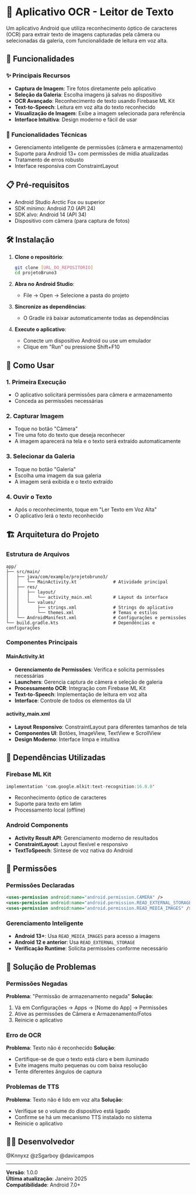 # 📱 Aplicativo OCR - Leitor de Texto

Um aplicativo Android que utiliza reconhecimento óptico de caracteres (OCR) para extrair texto de imagens capturadas pela câmera ou selecionadas da galeria, com funcionalidade de leitura em voz alta.

## 🚀 Funcionalidades

### ✨ Principais Recursos
- **Captura de Imagem**: Tire fotos diretamente pelo aplicativo
- **Seleção da Galeria**: Escolha imagens já salvas no dispositivo
- **OCR Avançado**: Reconhecimento de texto usando Firebase ML Kit
- **Text-to-Speech**: Leitura em voz alta do texto reconhecido
- **Visualização de Imagem**: Exibe a imagem selecionada para referência
- **Interface Intuitiva**: Design moderno e fácil de usar

### 🔧 Funcionalidades Técnicas
- Gerenciamento inteligente de permissões (câmera e armazenamento)
- Suporte para Android 13+ com permissões de mídia atualizadas
- Tratamento de erros robusto
- Interface responsiva com ConstraintLayout

## 📋 Pré-requisitos

- Android Studio Arctic Fox ou superior
- SDK mínimo: Android 7.0 (API 24)
- SDK alvo: Android 14 (API 34)
- Dispositivo com câmera (para captura de fotos)

## 🛠️ Instalação

1. **Clone o repositório**:
   ```bash
   git clone [URL_DO_REPOSITORIO]
   cd projetoBruno3
   ```

2. **Abra no Android Studio**:
   - File → Open → Selecione a pasta do projeto

3. **Sincronize as dependências**:
   - O Gradle irá baixar automaticamente todas as dependências

4. **Execute o aplicativo**:
   - Conecte um dispositivo Android ou use um emulador
   - Clique em "Run" ou pressione Shift+F10

## 📱 Como Usar

### 1. Primeira Execução
- O aplicativo solicitará permissões para câmera e armazenamento
- Conceda as permissões necessárias

### 2. Capturar Imagem
- Toque no botão "Câmera"
- Tire uma foto do texto que deseja reconhecer
- A imagem aparecerá na tela e o texto será extraído automaticamente

### 3. Selecionar da Galeria
- Toque no botão "Galeria"
- Escolha uma imagem da sua galeria
- A imagem será exibida e o texto extraído

### 4. Ouvir o Texto
- Após o reconhecimento, toque em "Ler Texto em Voz Alta"
- O aplicativo lerá o texto reconhecido

## 🏗️ Arquitetura do Projeto

### Estrutura de Arquivos
```
app/
├── src/main/
│   ├── java/com/example/projetobruno3/
│   │   └── MainActivity.kt              # Atividade principal
│   ├── res/
│   │   ├── layout/
│   │   │   └── activity_main.xml        # Layout da interface
│   │   └── values/
│   │       ├── strings.xml              # Strings do aplicativo
│   │       └── themes.xml               # Temas e estilos
│   └── AndroidManifest.xml              # Configurações e permissões
└── build.gradle.kts                     # Dependências e configurações
```

### Componentes Principais

#### MainActivity.kt
- **Gerenciamento de Permissões**: Verifica e solicita permissões necessárias
- **Launchers**: Gerencia captura de câmera e seleção de galeria
- **Processamento OCR**: Integração com Firebase ML Kit
- **Text-to-Speech**: Implementação de leitura em voz alta
- **Interface**: Controle de todos os elementos da UI

#### activity_main.xml
- **Layout Responsivo**: ConstraintLayout para diferentes tamanhos de tela
- **Componentes UI**: Botões, ImageView, TextView e ScrollView
- **Design Moderno**: Interface limpa e intuitiva

## 🔧 Dependências Utilizadas

### Firebase ML Kit
```kotlin
implementation 'com.google.mlkit:text-recognition:16.0.0'
```
- Reconhecimento óptico de caracteres
- Suporte para texto em latim
- Processamento local (offline)

### Android Components
- **Activity Result API**: Gerenciamento moderno de resultados
- **ConstraintLayout**: Layout flexível e responsivo
- **TextToSpeech**: Síntese de voz nativa do Android

## 🔐 Permissões

### Permissões Declaradas
```xml
<uses-permission android:name="android.permission.CAMERA" />
<uses-permission android:name="android.permission.READ_EXTERNAL_STORAGE" />
<uses-permission android:name="android.permission.READ_MEDIA_IMAGES" />
```

### Gerenciamento Inteligente
- **Android 13+**: Usa `READ_MEDIA_IMAGES` para acesso a imagens
- **Android 12 e anterior**: Usa `READ_EXTERNAL_STORAGE`
- **Verificação Runtime**: Solicita permissões conforme necessário

## 🐛 Solução de Problemas

### Permissões Negadas
**Problema**: "Permissão de armazenamento negada"
**Solução**:
1. Vá em Configurações → Apps → [Nome do App] → Permissões
2. Ative as permissões de Câmera e Armazenamento/Fotos
3. Reinicie o aplicativo

### Erro de OCR
**Problema**: Texto não é reconhecido
**Solução**:
- Certifique-se de que o texto está claro e bem iluminado
- Evite imagens muito pequenas ou com baixa resolução
- Tente diferentes ângulos de captura

### Problemas de TTS
**Problema**: Texto não é lido em voz alta
**Solução**:
- Verifique se o volume do dispositivo está ligado
- Confirme se há um mecanismo TTS instalado no sistema
- Reinicie o aplicativo

## 👨‍💻 Desenvolvedor

@Knnyxz
@zSgarboy
@davicampos

---

**Versão**: 1.0.0  
**Última atualização**: Janeiro 2025  
**Compatibilidade**: Android 7.0+